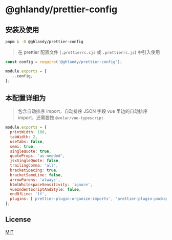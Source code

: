 # @ghlandy/prettier-config

## 安装及使用

```bash
pnpm i -D @ghlandy/prettier-config
```

> 在 prettier 配置文件 (`.prettierrc.cjs` 或 `.prettierrc.js`) 中引入使用

```js
const config = require('@ghlandy/prettier-config');

module.exports = {
  ...config,
};
```

## 本配置详细为

> 包含自动排序 import，自动排序 JSON 字段
> vue 里边的自动排序 import，还需要按 `@volar/vue-typescript`

```js
module.exports = {
  printWidth: 100,
  tabWidth: 2,
  useTabs: false,
  semi: true,
  singleQuote: true,
  quoteProps: 'as-needed',
  jsxSingleQuote: false,
  trailingComma: 'all',
  bracketSpacing: true,
  bracketSameLine: false,
  arrowParens: 'always',
  htmlWhitespaceSensitivity: 'ignore',
  vueIndentScriptAndStyle: false,
  endOfLine: 'lf',
  plugins: ['prettier-plugin-organize-imports', 'prettier-plugin-packagejson'],
};
```

## License

[MIT](https://github.com/GHLandy/misc-config/blob/main/LICENSE.md)
